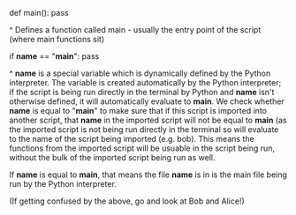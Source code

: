 def main():
    pass

^ Defines a function called main - usually the entry point of the script (where main functions sit)

if __name__ == "__main__":
    pass

^ __name__ is a special variable which is dynamically defined by the Python interpreter. The variable is created automatically by the Python interpreter; if the script is being run directly in the terminal by Python and __name__ isn't otherwise defined, it will automatically evaluate to __main__. We check whether __name__ is equal to "__main__" to make sure that if this script is imported into another script, that __name__ in the imported script will not be equal to __main__ (as the imported script is not being run directly in the terminal so will evaluate to the name of the script being imported (e.g. bob). This means the functions from the imported script will be usuable in the script being run, without the bulk of the imported script being run as well.

If __name__ is equal to __main__, that means the file __name__ is in is the main file being run by the Python interpreter.

(If getting confused by the above, go and look at Bob and Alice!)
